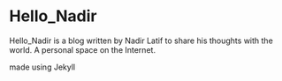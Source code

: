 # Hello_Nadir

Hello_Nadir is a blog written by Nadir Latif to share his thoughts with the world. A personal space on the Internet.




made using Jekyll